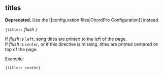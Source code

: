 ## titles

**Deprecated.** Use the [[configuration files|ChordPro Configuration]] instead.

`{titles:` _flush_ `}`

If _flush_ is `left`, song titles are printed to the left of the page.  
If _flush_ is `center`, or if this directive is missing, titles are printed centered on top of the page.

Example:

    {titles: center}
